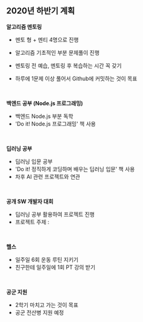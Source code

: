 ## 2020년 하반기 계획

**알고리즘 멘토링**

- 멘토 형 + 멘티 4명으로 진행

- 알고리즘 기초적인 부분 문제풀이 진행

- 멘토링 전 예습, 멘토링 후 복습하는 시간 꼭 갖기

- 하루에 1문제 이상 풀어서 Github에 커밋하는 것이 목표

</br>  

**백엔드 공부 (Node.js 프로그래밍)**

- 백엔드 Node.js 부분 독학
- 'Do it! Node.js 프로그래밍' 책 사용


</br>  

**딥러닝 공부**

- 딥러닝 입문 공부
- 'Do it! 정직하게 코딩하며 배우는 딥러닝 입문' 책 사용
- 차후 AI 관련 프로젝트와 연관


</br>  

**공개 SW 개발자 대회**

- 딥러닝 공부 활용하여 프로젝트 진행
- 프로젝트 주제 : 


</br>  

**헬스**

- 일주일 6회 운동 루틴 지키기
- 친구한테 일주일에 1회 PT 강의 받기


</br>  

**공군 지원**

- 2학기 마치고 가는 것이 목표
- 공군 전산병 지원 예정

